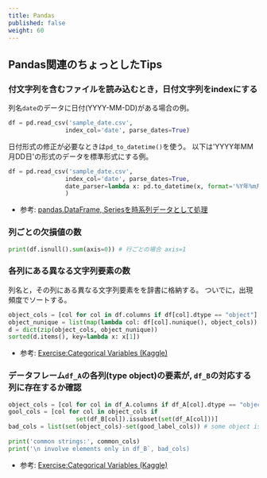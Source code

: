 ```yaml
---
title: Pandas
published: false
weight: 60
---
```


## Pandas関連のちょっとしたTips

### 付文字列を含むファイルを読み込むとき，日付文字列をindexにする

列名`date`のデータに日付(YYYY-MM-DD)がある場合の例。

```python
df = pd.read_csv('sample_date.csv',
                index_col='date', parse_dates=True)
```

日付形式の修正が必要なときは`pd_to_datetime()`を使う。
以下は'YYYY年MM月DD日'の形式のデータを標準形式にする例。
```python
df = pd.read_csv('sample_date.csv',
                index_col='date', parse_dates=True,
                date_parser=lambda x: pd.to_datetime(x, format='%Y年%m月%d日'))
                )
```

- 参考: [pandas.DataFrame, Seriesを時系列データとして処理](https://note.nkmk.me/python-pandas-time-series-datetimeindex/)

### 列ごとの欠損値の数

```python
print(df.isnull().sum(axis=0)) # 行ごとの場合 axis=1
```

### 各列にある異なる文字列要素の数

列名と，その列にある異なる文字列要素をを辞書に格納する。
ついでに，出現頻度でソートする。

```python
object_cols = [col for col in df.columns if df[col].dtype == "object"]
object_nunique = list(map(lambda col: df[col].nunique(), object_cols))
d = dict(zip(object_cols, object_nunique))
sorted(d.items(), key=lambda x: x[1])
```

- 参考: [Exercise:Categorical Variables (Kaggle)](https://www.kaggle.com/cellish/exercise-categorical-variables/)

### データフレーム`df_A`の各列(type object)の要素が, `df_B`の対応する列に存在するか確認

```python
object_cols = [col for col in df_A.columns if df_A[col].dtype == "object"]
gool_cols = [col for col in object_cols if 
                   set(df_B[col]).issubset(set(df_A[col]))]
bad_cols = list(set(object_cols)-set(good_label_cols)) # some object is found only in df_B
        
print('common strings:', common_cols)
print('\n involve elements only in df_B`, bad_cols)
```

- 参考: [Exercise:Categorical Variables (Kaggle)](https://www.kaggle.com/cellish/exercise-categorical-variables/)
